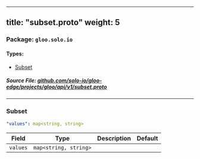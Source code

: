 
---
title: "subset.proto"
weight: 5
---

<!-- Code generated by solo-kit. DO NOT EDIT. -->


### Package: `gloo.solo.io` 
#### Types:


- [Subset](#subset)
  



##### Source File: [github.com/solo-io/gloo-edge/projects/gloo/api/v1/subset.proto](https://github.com/solo-io/gloo-edge/blob/master/projects/gloo/api/v1/subset.proto)





---
### Subset



```yaml
"values": map<string, string>

```

| Field | Type | Description | Default |
| ----- | ---- | ----------- |----------- | 
| `values` | `map<string, string>` |  |  |





<!-- Start of HubSpot Embed Code -->
<script type="text/javascript" id="hs-script-loader" async defer src="//js.hs-scripts.com/5130874.js"></script>
<!-- End of HubSpot Embed Code -->
